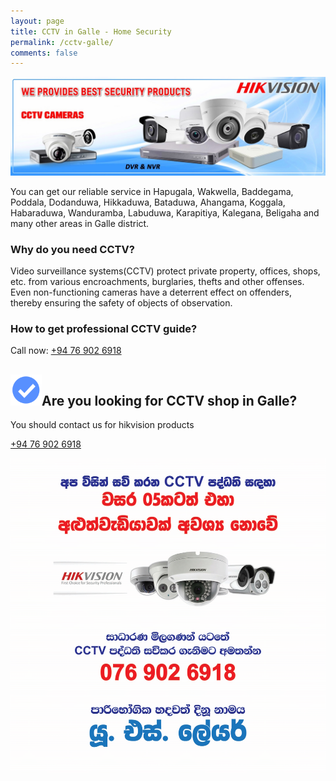 ```yaml
---
layout: page
title: CCTV in Galle - Home Security
permalink: /cctv-galle/
comments: false
---
```


<img class="rounded img-fluid mx-auto d-block" src="../assets/images/galle-hikvision-cctv-banner.jpg" alt="Hikvision CCTV Galle, CCTV Galle, Best Security products">

You can get our reliable service in Hapugala, Wakwella, Baddegama, Poddala, Dodanduwa, Hikkaduwa, Bataduwa, Ahangama, Koggala, Habaraduwa, Wanduramba, Labuduwa, Karapitiya, Kalegana, Beligaha and many other areas in Galle district.

### Why do you need CCTV?
Video surveillance systems(CCTV) protect private property, offices, shops, etc. from various encroachments, burglaries, thefts and other offenses. Even non-functioning cameras have a deterrent effect on offenders, thereby ensuring the safety of objects of observation.

### How to get professional CCTV guide?
Call now: <a href="tel:=+94769026918">+94 76 902 6918</a>

<section class="py-5 text-center container">
    <div class="row py-lg-5">
      <div class="col-lg-6 col-md-8 mx-auto">
        <h1 class="fw-light"><img width="50" src="../assets/images/Blue_Badge.png" class="rounded float-start" alt="Blue Badge Verified">Are you looking for CCTV shop in Galle?</h1>
        <p class="lead text-muted">You should contact us for hikvision products</p>
        <p>
          <a href="tel:=+94769026918" class="btn btn-primary my-2">+94 76 902 6918</a>
        </p>
      </div>
    </div>
</section>

<a href="../assets/images/uslayer_cctv_ad.jpg#">
  <img class="img-fluid mx-auto d-block" src="../assets/images/uslayer_cctv_ad.jpg" alt="Galle CCTV, Best CCTV, CCTV Ad, Advertistment">
</a>

